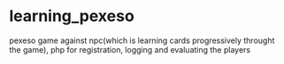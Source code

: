 # learning_pexeso
pexeso game against npc(which is learning cards progressively throught the game), php for registration, logging and evaluating the players
